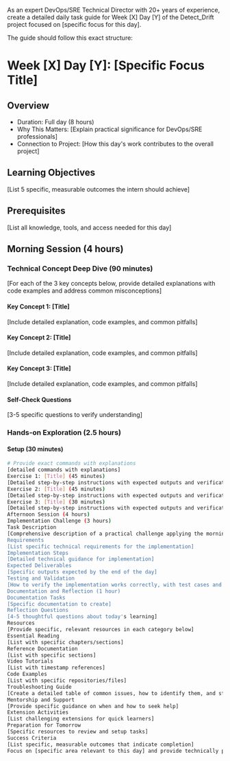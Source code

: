 As an expert DevOps/SRE Technical Director with 20+ years of experience, create a detailed daily task guide for Week [X] Day [Y] of the Detect_Drift project focused on [specific focus for this day].

The guide should follow this exact structure:
# Week [X] Day [Y]: [Specific Focus Title]

## Overview
- Duration: Full day (8 hours)
- Why This Matters: [Explain practical significance for DevOps/SRE professionals]
- Connection to Project: [How this day's work contributes to the overall project]

## Learning Objectives
[List 5 specific, measurable outcomes the intern should achieve]

## Prerequisites
[List all knowledge, tools, and access needed for this day]

## Morning Session (4 hours)

### Technical Concept Deep Dive (90 minutes)
[For each of the 3 key concepts below, provide detailed explanations with code examples and address common misconceptions]

#### Key Concept 1: [Title]
[Include detailed explanation, code examples, and common pitfalls]

#### Key Concept 2: [Title]
[Include detailed explanation, code examples, and common pitfalls]

#### Key Concept 3: [Title]
[Include detailed explanation, code examples, and common pitfalls]

#### Self-Check Questions
[3-5 specific questions to verify understanding]

### Hands-on Exploration (2.5 hours)

#### Setup (30 minutes)
```bash
# Provide exact commands with explanations
[detailed commands with explanations]
Exercise 1: [Title] (45 minutes)
[Detailed step-by-step instructions with expected outputs and verification steps]
Exercise 2: [Title] (45 minutes)
[Detailed step-by-step instructions with expected outputs and verification steps]
Exercise 3: [Title] (30 minutes)
[Detailed step-by-step instructions with expected outputs and verification steps]
Afternoon Session (4 hours)
Implementation Challenge (3 hours)
Task Description
[Comprehensive description of a practical challenge applying the morning's concepts]
Requirements
[List specific technical requirements for the implementation]
Implementation Steps
[Detailed technical guidance for implementation]
Expected Deliverables
[Specific outputs expected by the end of the day]
Testing and Validation
[How to verify the implementation works correctly, with test cases and troubleshooting]
Documentation and Reflection (1 hour)
Documentation Tasks
[Specific documentation to create]
Reflection Questions
[4-5 thoughtful questions about today's learning]
Resources
[Provide specific, relevant resources in each category below]
Essential Reading
[List with specific chapters/sections]
Reference Documentation
[List with specific sections]
Video Tutorials
[List with timestamp references]
Code Examples
[List with specific repositories/files]
Troubleshooting Guide
[Create a detailed table of common issues, how to identify them, and step-by-step resolutions]
Mentorship and Support
[Provide specific guidance on when and how to seek help]
Extension Activities
[List challenging extensions for quick learners]
Preparation for Tomorrow
[Specific resources to review and setup tasks]
Success Criteria
[List specific, measurable outcomes that indicate completion]
Focus on [specific area relevant to this day] and provide technically precise content that balances learning with practical implementation. Remember that the intern is a fresh graduate with theoretical knowledge but limited practical experience.